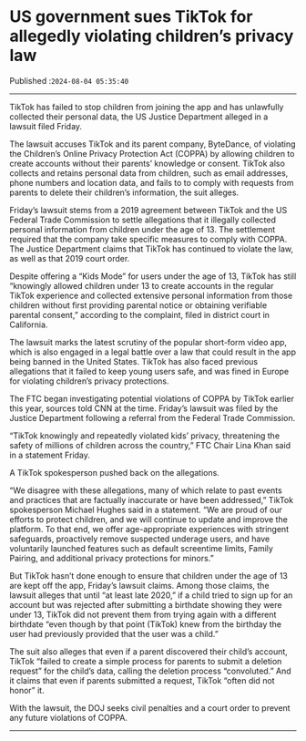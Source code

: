 # US government sues TikTok for allegedly violating children’s privacy law

Published :`2024-08-04 05:35:40`

---

TikTok has failed to stop children from joining the app and has unlawfully collected their personal data, the US Justice Department alleged in a lawsuit filed Friday.

The lawsuit accuses TikTok and its parent company, ByteDance, of violating the Children’s Online Privacy Protection Act (COPPA) by allowing children to create accounts without their parents’ knowledge or consent. TikTok also collects and retains personal data from children, such as email addresses, phone numbers and location data, and fails to to comply with requests from parents to delete their children’s information, the suit alleges.

Friday’s lawsuit stems from a 2019 agreement between TikTok and the US Federal Trade Commission to settle allegations that it illegally collected personal information from children under the age of 13. The settlement required that the company take specific measures to comply with COPPA. The Justice Department claims that TikTok has continued to violate the law, as well as that 2019 court order.

Despite offering a “Kids Mode” for users under the age of 13, TikTok has still “knowingly allowed children under 13 to create accounts in the regular TikTok experience and collected extensive personal information from those children without first providing parental notice or obtaining verifiable parental consent,” according to the complaint, filed in district court in California.

The lawsuit marks the latest scrutiny of the popular short-form video app, which is also engaged in a legal battle over a law that could result in the app being banned in the United States. TikTok has also faced previous allegations that it failed to keep young users safe, and was fined in Europe for violating children’s privacy protections.

The FTC began investigating potential violations of COPPA by TikTok earlier this year, sources told CNN at the time. Friday’s lawsuit was filed by the Justice Department following a referral from the Federal Trade Commission.

“TikTok knowingly and repeatedly violated kids’ privacy, threatening the safety of millions of children across the country,” FTC Chair Lina Khan said in a statement Friday.

A TikTok spokesperson pushed back on the allegations.

“We disagree with these allegations, many of which relate to past events and practices that are factually inaccurate or have been addressed,” TikTok spokesperson Michael Hughes said in a statement. “We are proud of our efforts to protect children, and we will continue to update and improve the platform. To that end, we offer age-appropriate experiences with stringent safeguards, proactively remove suspected underage users, and have voluntarily launched features such as default screentime limits, Family Pairing, and additional privacy protections for minors.”

But TikTok hasn’t done enough to ensure that children under the age of 13 are kept off the app, Friday’s lawsuit claims. Among those claims, the lawsuit alleges that until “at least late 2020,” if a child tried to sign up for an account but was rejected after submitting a birthdate showing they were under 13, TikTok did not prevent them from trying again with a different birthdate “even though by that point (TikTok) knew from the birthday the user had previously provided that the user was a child.”

The suit also alleges that even if a parent discovered their child’s account, TikTok “failed to create a simple process for parents to submit a deletion request” for the child’s data, calling the deletion process “convoluted.” And it claims that even if parents submitted a request, TikTok “often did not honor” it.

With the lawsuit, the DOJ seeks civil penalties and a court order to prevent any future violations of COPPA.

---

